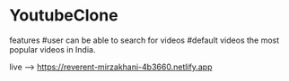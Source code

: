 # YoutubeClone

features
#user can be able to search for videos
#default videos  the most popular videos in India.

live --> https://reverent-mirzakhani-4b3660.netlify.app

